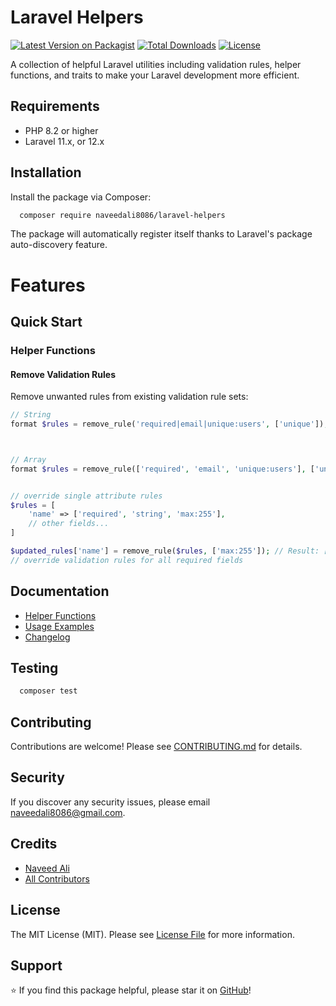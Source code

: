 # Laravel Helpers

[![Latest Version on Packagist](https://img.shields.io/packagist/v/naveedali8086/laravel-helpers.svg?style=flat-square)](https://packagist.org/packages/naveedali8086/laravel-helpers)
[![Total Downloads](https://img.shields.io/packagist/dt/naveedali8086/laravel-helpers.svg?style=flat-square)](https://packagist.org/packages/naveedali8086/laravel-helpers)
[![License](https://img.shields.io/packagist/l/naveedali8086/laravel-helpers.svg?style=flat-square)](https://packagist.org/packages/naveedali8086/laravel-helpers)

A collection of helpful Laravel utilities including validation rules, helper functions, and traits to make your Laravel development more efficient.

## Requirements

- PHP 8.2 or higher
- Laravel 11.x, or 12.x

## Installation

Install the package via Composer:

```bash
  composer require naveedali8086/laravel-helpers
```
The package will automatically register itself thanks to Laravel's package auto-discovery feature.

# Features

## Quick Start

### Helper Functions

#### Remove Validation Rules

Remove unwanted rules from existing validation rule sets:

```php
// String
format $rules = remove_rule('required|email|unique:users', ['unique']); // Result: 'required|email'



// Array
format $rules = remove_rule(['required', 'email', 'unique:users'], ['unique']); // Result: ['required', 'email']


// override single attribute rules
$rules = [
    'name' => ['required', 'string', 'max:255'],
    // other fields...
]

$updated_rules['name'] = remove_rule($rules, ['max:255']); // Result: ['required', 'email']
// override validation rules for all required fields
```


## Documentation

- [Helper Functions](docs/helper-functions.md)
- [Usage Examples](docs/usage-examples.md)
- [Changelog](CHANGELOG.md)

## Testing

```bash
  composer test
```

## Contributing

Contributions are welcome! Please see [CONTRIBUTING.md](CONTRIBUTING.md) for details.

## Security

If you discover any security issues, please email naveedali8086@gmail.com.

## Credits

- [Naveed Ali](https://github.com/naveedali8086)
- [All Contributors](../../contributors)

## License

The MIT License (MIT). Please see [License File](LICENSE) for more information.

## Support

⭐ If you find this package helpful, please star it on [GitHub](https://github.com/naveedali8086/laravel-helpers)!